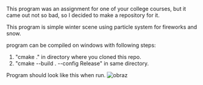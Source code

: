 This program was an assignment for one of your college courses, but it came out not so bad, so I decided to make a repository for it.

This program is simple winter scene using particle system for fireworks and snow.

program can be compiled on windows with following steps:
1. "cmake ." in directory where you cloned this repo.
2. "cmake --build . --config Release" in same directory.


Program should look like this when run.
![obraz](https://github.com/Kacper-A/mfwakParticleSystem/assets/100924917/cb5a9635-ca2a-4a33-9d1b-7e11601c9d89)

